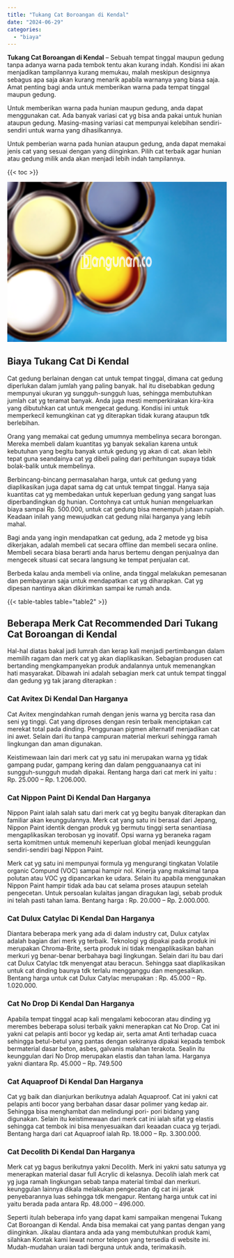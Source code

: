 ```yaml
---
title: "Tukang Cat Boroangan di Kendal"
date: "2024-06-29"
categories: 
  - "biaya"
---
```


**Tukang Cat Boroangan di Kendal** – Sebuah tempat tinggal maupun gedung tanpa adanya warna pada tembok tentu akan kurang indah. Kondisi ini akan menjadikan tampilannya kurang memukau, malah meskipun designnya sebagus apa saja akan kurang menarik apabila warnanya yang biasa saja. Amat penting bagi anda untuk memberikan warna pada tempat tinggal maupun gedung.

Untuk memberikan warna pada hunian maupun gedung, anda dapat menggunakan cat. Ada banyak variasi cat yg bisa anda pakai untuk hunian ataupun gedung. Masing-masing variasi cat mempunyai kelebihan sendiri-sendiri untuk warna yang dihasilkannya.

Untuk pemberian warna pada hunian ataupun gedung, anda dapat memakai jenis cat yang sesuai dengan yang diinginkan. Pilih cat terbaik agar hunian atau gedung milik anda akan menjadi lebih indah tampilannya.

{{< toc >}}

![Tukang Cat Boroangan di Kendal](/images/jasa-cat-murah37.png)

## Biaya Tukang Cat Di Kendal

Cat gedung berlainan dengan cat untuk tempat tinggal, dimana cat gedung diperlukan dalam jumlah yang paling banyak. hal itu disebabkan gedung mempunyai ukuran yg sungguh-sungguh luas, sehingga membutuhkan jumlah cat yg teramat banyak. Anda juga mesti memperkirakan kira-kira yang dibutuhkan cat untuk mengecat gedung. Kondisi ini untuk memperkecil kemungkinan cat yg diterapkan tidak kurang ataupun tdk berlebihan.

Orang yang memakai cat gedung umumnya membelinya secara borongan. Mereka membeli dalam kuantitas yg banyak sekalian karena untuk kebutuhan yang begitu banyak untuk gedung yg akan di cat. akan lebih tepat guna seandainya cat yg dibeli paling dari perhitungan supaya tidak bolak-balik untuk membelinya.

Berbincang-bincang permasalahan harga, untuk cat gedung yang diaplikasikan juga dapat sama dg cat untuk tempat tinggal. Hanya saja kuantitas cat yg membedakan untuk keperluan gedung yang sangat luas diperbandingkan dg hunian. Contohnya cat untuk hunian mengeluarkan biaya sampai Rp. 500.000, untuk cat gedung bisa menempuh jutaan rupiah. Keadaan inilah yang mewujudkan cat gedung nilai harganya yang lebih mahal.

Bagi anda yang ingin mendapatkan cat gedung, ada 2 metode yg bisa dikerjakan, adalah membeli cat secara offline dan membeli secara online. Membeli secara biasa berarti anda harus bertemu dengan penjualnya dan mengecek situasi cat secara langsung ke tempat penjualan cat.

Berbeda kalau anda membeli via online, anda tinggal melakukan pemesanan dan pembayaran saja untuk mendapatkan cat yg diharapkan. Cat yg dipesan nantinya akan dikirimkan sampai ke rumah anda.

{{< table-tables table="table2" >}}

## Beberapa Merk Cat Recommended Dari Tukang Cat Boroangan di Kendal

Hal-hal diatas bakal jadi lumrah dan kerap kali menjadi pertimbangan dalam memilih ragam dan merk cat yg akan diaplikasikan. Sebagian produsen cat bertanding mengkampanyekan produk andalannya untuk memenangkan hati masyarakat. Dibawah ini adalah sebagian merk cat untuk tempat tinggal dan gedung yg tak jarang diterapkan :

### Cat Avitex Di Kendal Dan Harganya

Cat Avitex mengindahkan rumah dengan jenis warna yg bercita rasa dan seni yg tinggi. Cat yang diproses dengan resin terbaik menciptakan cat merekat total pada dinding. Penggunaan pigmen alternatif menjadikan cat ini awet. Selain dari itu tanpa campuran material merkuri sehingga ramah lingkungan dan aman digunakan.

Keistimewaan lain dari merk cat yg satu ini merupakan warna yg tidak gampang pudar, gampang kering dan dalam pengguanaanya cat ini sungguh-sungguh mudah dipakai. Rentang harga dari cat merk ini yaitu : Rp. 25.000 – Rp. 1.206.000.

### Cat Nippon Paint Di Kendal Dan Harganya

Nippon Paint ialah salah satu dari merk cat yg begitu banyak diterapkan dan familiar akan keunggulannya. Merk cat yang satu ini berasal dari Jepang, Nippon Paint identik dengan produk yg bermutu tinggi serta senantiasa mengaplikasikan terobosan yg inovatif. Opsi warna yg beraneka ragam serta komitmen untuk memenuhi keperluan global menjadi keunggulan sendiri-sendiri bagi Nippon Paint.

Merk cat yg satu ini mempunyai formula yg mengurangi tingkatan Volatile organic Compund (VOC) sampai hampir nol. Kinerja yang maksimal tanpa polutan atau VOC yg dipancarkan ke udara. Selain itu apabila menggunakan Nippon Paint hampir tidak ada bau cat selama proses ataupun setelah pengecetan. Untuk persoalan kulaitas jangan diragukan lagi, sebab produk ini telah pasti tahan lama. Bentang harga : Rp. 20.000 – Rp. 2.000.000.

### Cat Dulux Catylac Di Kendal Dan Harganya

Diantara beberapa merk yang ada di dalam industry cat, Dulux catylax adalah bagian dari merk yg terbaik. Teknologi yg dipakai pada produk ini merupakan Chroma-Brite, serta produk ini tidak mengaplikasikan bahan merkuri yg benar-benar berbahaya bagi lingkungan. Selain dari itu bau dari cat Dulux Catylac tdk menyengat atau beracun. Sehingga saat diaplikasikan untuk cat dinding baunya tdk terlalu mengganggu dan mengesalkan. Bentang harga untuk cat Dulux Catylac merupakan : Rp. 45.000 – Rp. 1.020.000.

### Cat No Drop Di Kendal Dan Harganya

Apabila tempat tinggal acap kali mengalami kebocoran atau dinding yg merembes beberapa solusi terbaik yakni menerapkan cat No Drop. Cat ini yakni cat pelapis anti bocor yg kedap air, serta amat Anti terhadap cuaca sehingga betul-betul yang pantas dengan sekiranya dipakai kepada tembok bermaterial dasar beton, asbes, galvanis malahan terakota. Sealin itu keunggulan dari No Drop merupakan elastis dan tahan lama. Harganya yakni diantara Rp. 45.000 – Rp. 749.500

### Cat Aquaproof Di Kendal Dan Harganya

Cat yg baik dan dianjurkan berikutnya adalah Aquaproof. Cat ini yakni cat pelapis anti bocor yang berbahan dasar dasar polimer yang kedap air. Sehingga bisa menghambat dan melindungi pori- pori bidang yang digunakan. Selain itu keistimewaan dari merk cat ini ialah sifat yg elastis sehingga cat tembok ini bisa menyesuaikan dari keaadan cuaca yg terjadi. Bentang harga dari cat Aquaproof ialah Rp. 18.000 – Rp. 3.300.000.

### Cat Decolith Di Kendal Dan Harganya

Merk cat yg bagus berikutnya yakni Decolith. Merk ini yakni satu satunya yg menerapkan material dasar full Acrylic di kelasnya. Decolih ialah merk cat yg juga ramah lingkungan sebab tanpa material timbal dan merkuri. keunggulan lainnya dikala melakukan pengecatan dg cat ini jarak penyebarannya luas sehingga tdk mengapur. Rentang harga untuk cat ini yaitu berada pada antara Rp. 48.000 – 496.000.

Seperti itulah beberapa info yang dapat kami sampaikan mengenai Tukang Cat Boroangan di Kendal. Anda bisa memakai cat yang pantas dengan yang diinginkan. Jikalau diantara anda ada yang membutuhkan produk kami, silahkan Kontak kami lewat nomor telepon yang tersedia di website ini. Mudah-mudahan uraian tadi berguna untuk anda, terimakasih.
